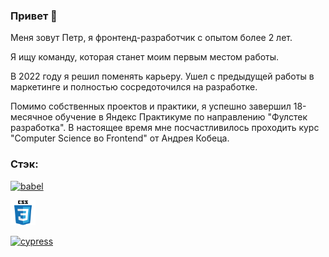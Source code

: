 ### Привет 👋

Меня зовут Петр, я фронтенд-разработчик с опытом более 2 лет. 

Я ищу команду, которая станет моим первым местом работы.

В 2022 году я решил поменять карьеру. Ушел с предыдущей работы в маркетинге и полностью сосредоточился на разработке.

Помимо собственных проектов и практики, я успешно завершил 18-месячное обучение в Яндекс Практикуме по направлению "Фулстек разработка". В настоящее время мне посчастливилось проходить курс "Computer Science во Frontend" от Андрея Кобеца. 


### Стэк: 

<p align="left">
  
  <a href="https://babeljs.io/" target="_blank" rel="noreferrer"> <img src="https://www.vectorlogo.zone/logos/babeljs/babeljs-icon.svg" alt="babel" width="40" height="40"/> </a> 
  
  <a href="https://www.w3schools.com/css/" target="_blank" rel="noreferrer"> <img src="https://raw.githubusercontent.com/devicons/devicon/master/icons/css3/css3-original-wordmark.svg" alt="css3" width="40" height="40"/> </a>
  
  <a href="https://www.cypress.io" target="_blank" rel="noreferrer"> <img src="https://raw.githubusercontent.com/simple-icons/simple-icons/6e46ec1fc23b60c8fd0d2f2ff46db82e16dbd75f/icons/cypress.svg" alt="cypress" width="40" height="40"/> </a> 
  
  </p>

<!--
**LipatovPetr/LipatovPetr** is a ✨ _special_ ✨ repository because its `README.md` (this file) appears on your GitHub profile.

Here are some ideas to get you started:

- 🔭 I’m currently working on ...
- 🌱 I’m currently learning ...
- 👯 I’m looking to collaborate on ...
- 🤔 I’m looking for help with ...
- 💬 Ask me about ...
- 📫 How to reach me: ...
- 😄 Pronouns: ...
- ⚡ Fun fact: ...
-->
